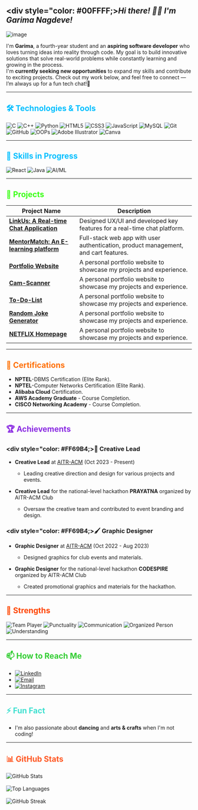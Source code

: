 
## <div style="color: #00FFFF;><i>Hi there! 🙋‍♀️ I'm Garima Nagdeve!</i></div>

![image](https://github.com/user-attachments/assets/1e56210d-3824-4355-81b5-3c6d77ae5b41)


I'm **Garima**, a fourth-year student and an **aspiring software developer** who loves turning ideas into reality through code. My goal is to build innovative solutions that solve real-world problems while constantly learning and growing in the process. <br>
I'm **currently seeking new opportunities** to expand my skills and contribute to exciting projects. Check out my work below, and feel free to connect — I’m always up for a fun tech chat!🤝



---

## <div style="color: #00BFFF;">🛠️ Technologies & Tools</div>

<div>
  <img src="https://img.shields.io/badge/C-00599C?style=for-the-badge&logo=c&logoColor=white" alt="C">
  <img src="https://img.shields.io/badge/C%2B%2B-00599C?style=for-the-badge&logo=cplusplus&logoColor=white" alt="C++">
  <img src="https://img.shields.io/badge/Python-3776AB?style=for-the-badge&logo=python&logoColor=white" alt="Python">
  <img src="https://img.shields.io/badge/HTML5-E34F26?style=for-the-badge&logo=html5&logoColor=white" alt="HTML5">
  <img src="https://img.shields.io/badge/CSS3-1572B6?style=for-the-badge&logo=css3&logoColor=white" alt="CSS3">
  <img src="https://img.shields.io/badge/JavaScript-323330?style=for-the-badge&logo=javascript&logoColor=F7DF1E" alt="JavaScript">
  <img src="https://img.shields.io/badge/MySQL-00000F?style=for-the-badge&logo=mysql&logoColor=white" alt="MySQL">
  <img src="https://img.shields.io/badge/Git-F05032?style=for-the-badge&logo=git&logoColor=white" alt="Git">
  <img src="https://img.shields.io/badge/GitHub-181717?style=for-the-badge&logo=github&logoColor=white" alt="GitHub">
  <img src="https://img.shields.io/badge/OOP-000000?style=for-the-badge&logoColor=white" alt="OOPs">
  <img src="https://img.shields.io/badge/Adobe_Illustrator-FF9A00?style=for-the-badge&logo=adobe-illustrator&logoColor=white" alt="Adobe Illustrator">
  <img src="https://img.shields.io/badge/Canva-00C4CC?style=for-the-badge&logo=canva&logoColor=white" alt="Canva">
</div>

---

## <div style="color: #00BFFF;">🌱 Skills in Progress</div>

<div>
  <img src="https://img.shields.io/badge/React-20232A?style=for-the-badge&logo=react&logoColor=61DAFB" alt="React">
  <img src="https://img.shields.io/badge/Java-007396?style=for-the-badge&logo=java&logoColor=white" alt="Java">
  <img src="https://img.shields.io/badge/AI%2FML-FF5722?style=for-the-badge&logo=google&logoColor=white" alt="AI/ML">
</div>

---

## <div style="color: #39FF14;">🔭 Projects</div>

| Project Name | Description |
| ------------ | ----------- |
| [**LinkUs: A Real-time Chat Application**](https://github.com/yourusername/linkus) | Designed UX/UI and developed key features for a real-time chat platform. |
| [**MentorMatch: An E-learning platform**](https://github.com/yourusername/ecommerce-app) | Full-stack web app with user authentication, product management, and cart features. |
| [**Portfolio Website**](https://github.com/yourusername/portfolio-website) | A personal portfolio website to showcase my projects and experience. |
| [**Cam-Scanner**](https://github.com/yourusername/portfolio-website) | A personal portfolio website to showcase my projects and experience. |
| [**To-Do-List**](https://github.com/yourusername/portfolio-website) | A personal portfolio website to showcase my projects and experience. |
| [**Random Joke Generator**](https://github.com/yourusername/portfolio-website) | A personal portfolio website to showcase my projects and experience. |
| [**NETFLIX Homepage**](https://github.com/yourusername/portfolio-website) | A personal portfolio website to showcase my projects and experience. |

---

## <div style="color: #FF6F00;">📜 Certifications</div>

- **NPTEL**-DBMS Certification (Elite Rank).
- **NPTEL**-Computer Networks Certification (Elite Rank).
- **Alibaba Cloud** Certification.
- **AWS Academy Graduate** - Course Completion.
- **CISCO Networking Academy** - Course Completion.

---

## <div style="color: #8A2BE2;">🏆 Achievements</div>

### <div style="color: #FF69B4;>👑 Creative Lead</div>

- **Creative Lead** at [AITR-ACM](https://aitr.acm.org/) (Oct 2023 - Present) 
  - Leading creative direction and design for various projects and events.
  
- **Creative Lead** for the national-level hackathon **PRAYATNA** organized by AITR-ACM Club 
  - Oversaw the creative team and contributed to event branding and design.

### <div style="color: #FF69B4;>🖌️ Graphic Designer</div>

- **Graphic Designer** at [AITR-ACM](https://aitr.acm.org/) (Oct 2022 - Aug 2023) 
  - Designed graphics for club events and materials.

- **Graphic Designer** for the national-level hackathon **CODESPIRE** organized by AITR-ACM Club 
  - Created promotional graphics and materials for the hackathon.


---

## <div style="color: #FF4500;">💪 Strengths</div>

<div>
  <img src="https://img.shields.io/badge/Team_Player-000000?style=for-the-badge&logoColor=white" alt="Team Player">
  <img src="https://img.shields.io/badge/Punctuality-000000?style=for-the-badge&logoColor=white" alt="Punctuality">
  <img src="https://img.shields.io/badge/Communication-000000?style=for-the-badge&logoColor=white" alt="Communication">
  <img src="https://img.shields.io/badge/Organized_Person-000000?style=for-the-badge&logoColor=white" alt="Organized Person">
  <img src="https://img.shields.io/badge/Understanding-000000?style=for-the-badge&logoColor=white" alt="Understanding">
</div>

---
 
## <div style="color: #32CD32;">📫 How to Reach Me</div>

- [![LinkedIn](https://img.shields.io/badge/LinkedIn-0A66C2?style=for-the-badge&logo=linkedin&logoColor=white)](https://linkedin.com/in/yourusername)
- [![Email](https://img.shields.io/badge/Email-D14836?style=for-the-badge&logo=gmail&logoColor=white)](mailto:youremail@example.com)
- [![Instagram](https://img.shields.io/badge/Instagram-E4405F?style=for-the-badge&logo=instagram&logoColor=white)](https://instagram.com/yourusername)


---

## <div style="color: #40E0D0;">⚡ Fun Fact</div>

- I'm also passionate about **dancing** and **arts & crafts** when I'm not coding!

---

## <div style="color: #FF5722;">📊 GitHub Stats</div>

<div >
  <img src="https://github-readme-stats.vercel.app/api?username=garimanagdeve1218&show_icons=true&theme=radical" alt="GitHub Stats"><br><br>
  <img src="https://github-readme-stats.vercel.app/api/top-langs/?username=garimanagdeve1218&layout=compact&theme=radical" alt="Top Languages"><br><br>
  <img src="https://github-readme-streak-stats.herokuapp.com/?user=garimanagdeve1218&theme=radical" alt="GitHub Streak">
</div>
